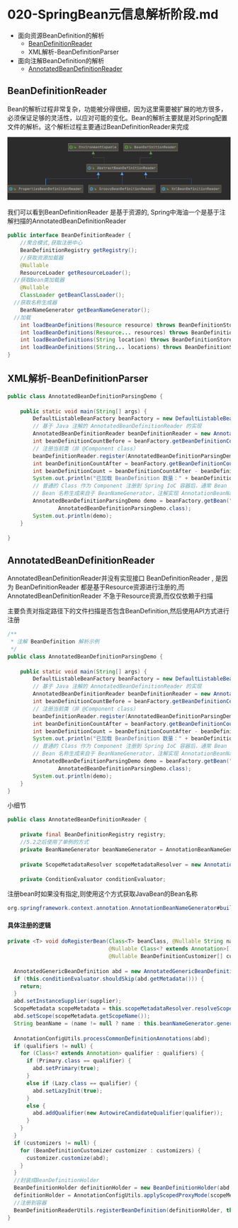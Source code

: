 # 020-SpringBean元信息解析阶段.md

- 面向资源BeanDefinition的解析
  - [BeanDefinitionReader](#BeanDefinitionReader)
  - XML解析-BeanDefinitionParser
- 面向注解BeanDefinition的解析
  - [AnnotatedBeanDefinitionReader](#AnnotatedBeanDefinitionReader)

## BeanDefinitionReader

Bean的解析过程非常复杂，功能被分得很细，因为这里需要被扩展的地方很多，必须保证足够的灵活性，以应对可能的变化。Bean的解析主要就是对Spring配置文件的解析。这个解析过程主要通过BeanDefinitionReader来完成

![image-20201116210623468](../../assets/image-20201116210623468.png)

我们可以看到BeanDefinitionReader 是基于资源的, Spring中海油一个是基于注解扫描的AnnotatedBeanDefinitionReader

```java
public interface BeanDefinitionReader {
	//聚合模式,获取注册中心
	BeanDefinitionRegistry getRegistry();
	//获取资源加载器
	@Nullable
	ResourceLoader getResourceLoader();
  //获取Bean类加载器
	@Nullable
	ClassLoader getBeanClassLoader();
  //获取名称生成器
	BeanNameGenerator getBeanNameGenerator();
  //加载
	int loadBeanDefinitions(Resource resource) throws BeanDefinitionStoreException;
	int loadBeanDefinitions(Resource... resources) throws BeanDefinitionStoreException;
	int loadBeanDefinitions(String location) throws BeanDefinitionStoreException;
	int loadBeanDefinitions(String... locations) throws BeanDefinitionStoreException;
}
```

## XML解析-BeanDefinitionParser

```java
public class AnnotatedBeanDefinitionParsingDemo {

    public static void main(String[] args) {
        DefaultListableBeanFactory beanFactory = new DefaultListableBeanFactory();
        // 基于 Java 注解的 AnnotatedBeanDefinitionReader 的实现
        AnnotatedBeanDefinitionReader beanDefinitionReader = new AnnotatedBeanDefinitionReader(beanFactory);
        int beanDefinitionCountBefore = beanFactory.getBeanDefinitionCount();
        // 注册当前类（非 @Component class）
        beanDefinitionReader.register(AnnotatedBeanDefinitionParsingDemo.class);
        int beanDefinitionCountAfter = beanFactory.getBeanDefinitionCount();
        int beanDefinitionCount = beanDefinitionCountAfter - beanDefinitionCountBefore;
        System.out.println("已加载 BeanDefinition 数量：" + beanDefinitionCount);
        // 普通的 Class 作为 Component 注册到 Spring IoC 容器后，通常 Bean 名称为 annotatedBeanDefinitionParsingDemo
        // Bean 名称生成来自于 BeanNameGenerator，注解实现 AnnotationBeanNameGenerator
        AnnotatedBeanDefinitionParsingDemo demo = beanFactory.getBean("annotatedBeanDefinitionParsingDemo",
                AnnotatedBeanDefinitionParsingDemo.class);
        System.out.println(demo);
    }

}
```

## AnnotatedBeanDefinitionReader

AnnotatedBeanDefinitionReader并没有实现接口 BeanDefinitionReader , 是因为 BeanDefinitionReader 都是基于Resource资源进行注册的,而AnnotatedBeanDefinitionReader 不急于Resource资源,而仅仅依赖于扫描

主要负责对指定路径下的文件扫描是否包含BeanDefinition,然后使用API方式进行注册

```java
/**
 * 注解 BeanDefinition 解析示例
 */
public class AnnotatedBeanDefinitionParsingDemo {

    public static void main(String[] args) {
        DefaultListableBeanFactory beanFactory = new DefaultListableBeanFactory();
        // 基于 Java 注解的 AnnotatedBeanDefinitionReader 的实现
        AnnotatedBeanDefinitionReader beanDefinitionReader = new AnnotatedBeanDefinitionReader(beanFactory);
        int beanDefinitionCountBefore = beanFactory.getBeanDefinitionCount();
        // 注册当前类（非 @Component class）
        beanDefinitionReader.register(AnnotatedBeanDefinitionParsingDemo.class);
        int beanDefinitionCountAfter = beanFactory.getBeanDefinitionCount();
        int beanDefinitionCount = beanDefinitionCountAfter - beanDefinitionCountBefore;
        System.out.println("已加载 BeanDefinition 数量：" + beanDefinitionCount);
        // 普通的 Class 作为 Component 注册到 Spring IoC 容器后，通常 Bean 名称为 annotatedBeanDefinitionParsingDemo
        // Bean 名称生成来自于 BeanNameGenerator，注解实现 AnnotationBeanNameGenerator
        AnnotatedBeanDefinitionParsingDemo demo = beanFactory.getBean("annotatedBeanDefinitionParsingDemo",
                AnnotatedBeanDefinitionParsingDemo.class);
        System.out.println(demo);
    }
}

```

小细节

```java
public class AnnotatedBeanDefinitionReader {

	private final BeanDefinitionRegistry registry;
	//5.2之后使用了单例的方式
	private BeanNameGenerator beanNameGenerator = AnnotationBeanNameGenerator.INSTANCE;

	private ScopeMetadataResolver scopeMetadataResolver = new AnnotationScopeMetadataResolver();

	private ConditionEvaluator conditionEvaluator;

```

注册bean时如果没有指定,则使用这个方式获取JavaBean的Bean名称

```java
org.springframework.context.annotation.AnnotationBeanNameGenerator#buildDefaultBeanName(BeanDefinition)
```

#### 具体注册的逻辑

```java
private <T> void doRegisterBean(Class<T> beanClass, @Nullable String name,
                                @Nullable Class<? extends Annotation>[] qualifiers, @Nullable Supplier<T> supplier,
                                @Nullable BeanDefinitionCustomizer[] customizers) {

  AnnotatedGenericBeanDefinition abd = new AnnotatedGenericBeanDefinition(beanClass);
  if (this.conditionEvaluator.shouldSkip(abd.getMetadata())) {
    return;
  }
  abd.setInstanceSupplier(supplier);
  ScopeMetadata scopeMetadata = this.scopeMetadataResolver.resolveScopeMetadata(abd);
  abd.setScope(scopeMetadata.getScopeName());
  String beanName = (name != null ? name : this.beanNameGenerator.generateBeanName(abd, this.registry));

  AnnotationConfigUtils.processCommonDefinitionAnnotations(abd);
  if (qualifiers != null) {
    for (Class<? extends Annotation> qualifier : qualifiers) {
      if (Primary.class == qualifier) {
        abd.setPrimary(true);
      }
      else if (Lazy.class == qualifier) {
        abd.setLazyInit(true);
      }
      else {
        abd.addQualifier(new AutowireCandidateQualifier(qualifier));
      }
    }
  }
  if (customizers != null) {
    for (BeanDefinitionCustomizer customizer : customizers) {
      customizer.customize(abd);
    }
  }
  //封装成BeanDefinitionHolder
  BeanDefinitionHolder definitionHolder = new BeanDefinitionHolder(abd, beanName);
  definitionHolder = AnnotationConfigUtils.applyScopedProxyMode(scopeMetadata, definitionHolder, this.registry);
  //注册到容器
  BeanDefinitionReaderUtils.registerBeanDefinition(definitionHolder, this.registry);
}

```



